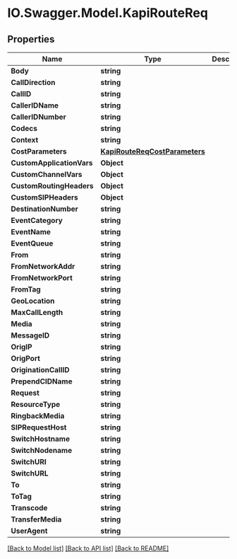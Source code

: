 # IO.Swagger.Model.KapiRouteReq
## Properties

Name | Type | Description | Notes
------------ | ------------- | ------------- | -------------
**Body** | **string** |  | [optional] 
**CallDirection** | **string** |  | [optional] 
**CallID** | **string** |  | 
**CallerIDName** | **string** |  | [optional] 
**CallerIDNumber** | **string** |  | [optional] 
**Codecs** | **string** |  | [optional] 
**Context** | **string** |  | [optional] 
**CostParameters** | [**KapiRouteReqCostParameters**](KapiRouteReqCostParameters.md) |  | [optional] 
**CustomApplicationVars** | **Object** |  | [optional] 
**CustomChannelVars** | **Object** |  | [optional] 
**CustomRoutingHeaders** | **Object** |  | [optional] 
**CustomSIPHeaders** | **Object** |  | [optional] 
**DestinationNumber** | **string** |  | [optional] 
**EventCategory** | **string** |  | [optional] 
**EventName** | **string** |  | [optional] 
**EventQueue** | **string** |  | [optional] 
**From** | **string** |  | 
**FromNetworkAddr** | **string** |  | [optional] 
**FromNetworkPort** | **string** |  | [optional] 
**FromTag** | **string** |  | [optional] 
**GeoLocation** | **string** |  | [optional] 
**MaxCallLength** | **string** |  | [optional] 
**Media** | **string** |  | [optional] 
**MessageID** | **string** |  | [optional] 
**OrigIP** | **string** |  | [optional] 
**OrigPort** | **string** |  | [optional] 
**OriginationCallID** | **string** |  | [optional] 
**PrependCIDName** | **string** |  | [optional] 
**Request** | **string** |  | 
**ResourceType** | **string** |  | [optional] 
**RingbackMedia** | **string** |  | [optional] 
**SIPRequestHost** | **string** |  | [optional] 
**SwitchHostname** | **string** |  | [optional] 
**SwitchNodename** | **string** |  | [optional] 
**SwitchURI** | **string** |  | [optional] 
**SwitchURL** | **string** |  | [optional] 
**To** | **string** |  | 
**ToTag** | **string** |  | [optional] 
**Transcode** | **string** |  | [optional] 
**TransferMedia** | **string** |  | [optional] 
**UserAgent** | **string** |  | [optional] 

[[Back to Model list]](../README.md#documentation-for-models) [[Back to API list]](../README.md#documentation-for-api-endpoints) [[Back to README]](../README.md)

